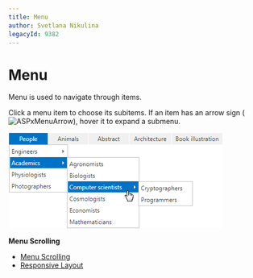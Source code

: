 ```yaml
---
title: Menu
author: Svetlana Nikulina
legacyId: 9382
---
```

# Menu
Menu is used to navigate through items.

Click a menu item to choose its subitems. If an item has an arrow sign (![ASPxMenuArrow](../images/img13320.png)), hover it to expand a submenu.

![ASPxMenu](../images/img13319.png)

**Menu Scrolling**
* [Menu Scrolling](menu/menu-scrolling/menu-scrolling.md)
* [Responsive Layout](menu/responsive-layout/responsive-layout.md)

